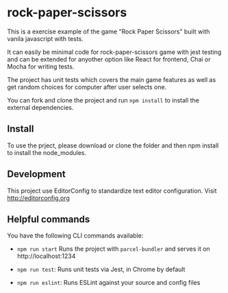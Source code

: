 # rock-paper-scissors

This is a exercise example of the game "Rock Paper Scissors" built with vanila javascript with tests.

It can easily be minimal code for rock-paper-scissors game with jest testing and can be extended for anyother option like React for frontend, Chai or Mocha for writing tests.

The project has unit tests which covers the main game features as well as get random choices for computer after user selects one.

You can fork and clone the project and run `npm install` to install the external dependencies.

## Install

To use the prject, please download or clone the folder and then npm install to install the node_modules.

## Development

This project use EditorConfig to standardize text editor configuration.
Visit http://editorconfig.org

## Helpful commands

You have the following CLI commands available:

- `npm run start` Runs the project with `parcel-bundler` and serves it on http://localhost:1234

- `npm run test`: Runs unit tests via Jest, in Chrome by default

- `npm run eslint`: Runs ESLint against your source and config files
